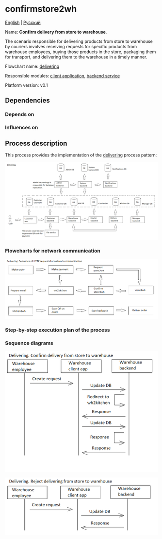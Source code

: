 # confirmstore2wh

[English](confirmstore2wh.md) | [Русский](confirmstore2wh.ru.md)

Name: **Confirm delivery from store to warehouse**.

The scenario responsible for delivering products from store to warehouse by couriers involves receiving requests for specific products from warehouse employees, buying those products in the store, packaging them for transport, and delivering them to the warehouse in a timely manner.

Flowchart name: [delivering](../../flowchartsteps/delivering/README.md)

Responsible modules: [client application](../../frontend/courierclient.md), [backend service](../../backend/courierbackend.md)

Platform version: v0.1

## Dependencies

### Depends on

### Influences on

## Process description

This process provides the implementation of the [delivering](../../flowchartsteps/delivering/README.ru.md) process pattern:

![delivering_overall](../../img/processpatterns/delivering_overall.png)

### Flowcharts for network communication

![overall.delivering](../../img/flowcharts/overall.delivering.png)

### Step-by-step execution plan of the process

### Sequence diagrams

![delivering.confirmstore2wh](../../img/sequencediagram/delivering.confirmstore2wh.png)

![delivering.rejectstore2wh](../../img/sequencediagram/delivering.rejectstore2wh.png)
